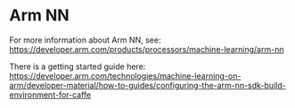 # Arm NN

For more information about Arm NN, see: https://developer.arm.com/products/processors/machine-learning/arm-nn

There is a getting started guide here: https://developer.arm.com/technologies/machine-learning-on-arm/developer-material/how-to-guides/configuring-the-arm-nn-sdk-build-environment-for-caffe

